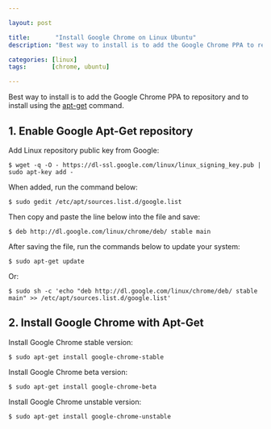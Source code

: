 ```yaml
---

layout: post

title:       "Install Google Chrome on Linux Ubuntu"
description: "Best way to install is to add the Google Chrome PPA to repository and to install using the 'apt-get' command."

categories: [linux]
tags:       [chrome, ubuntu]

---
```



Best way to install is to add the Google Chrome PPA to repository and to install using the [apt-get](http://manpages.debian.org/cgi-bin/man.cgi?query=apt-get) command.


## 1. Enable Google Apt-Get repository

Add Linux repository public key from Google:

```terminal
$ wget -q -O - https://dl-ssl.google.com/linux/linux_signing_key.pub | sudo apt-key add -
```

When added, run the command below:

```terminal
$ sudo gedit /etc/apt/sources.list.d/google.list
```

Then copy and paste the line below into the file and save:

```text
$ deb http://dl.google.com/linux/chrome/deb/ stable main
```

After saving the file, run the commands below to update your system:

```terminal
$ sudo apt-get update
```

Or:

```terminal
$ sudo sh -c 'echo "deb http://dl.google.com/linux/chrome/deb/ stable main" >> /etc/apt/sources.list.d/google.list'
```


## 2. Install Google Chrome with Apt-Get

Install Google Chrome stable version:

```terminal
$ sudo apt-get install google-chrome-stable
```

Install Google Chrome beta version:

```terminal
$ sudo apt-get install google-chrome-beta
```

Install Google Chrome unstable version:

```terminal
$ sudo apt-get install google-chrome-unstable
```